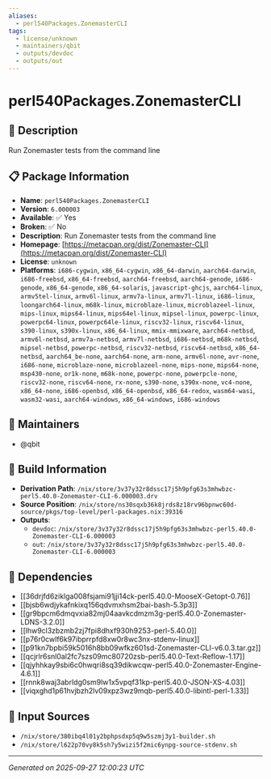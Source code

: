 ```yaml
---
aliases:
  - perl540Packages.ZonemasterCLI
tags:
  - license/unknown
  - maintainers/qbit
  - outputs/devdoc
  - outputs/out
---
```


# perl540Packages.ZonemasterCLI

## 📝 Description

Run Zonemaster tests from the command line

## 📋 Package Information

- **Name**: `perl540Packages.ZonemasterCLI`
- **Version**: `6.000003`
- **Available**: ✅ Yes
- **Broken**: ✅ No
- **Description**: Run Zonemaster tests from the command line
- **Homepage**: [https://metacpan.org/dist/Zonemaster-CLI](https://metacpan.org/dist/Zonemaster-CLI)
- **License**: `unknown`
- **Platforms**: `i686-cygwin`, `x86_64-cygwin`, `x86_64-darwin`, `aarch64-darwin`, `i686-freebsd`, `x86_64-freebsd`, `aarch64-freebsd`, `aarch64-genode`, `i686-genode`, `x86_64-genode`, `x86_64-solaris`, `javascript-ghcjs`, `aarch64-linux`, `armv5tel-linux`, `armv6l-linux`, `armv7a-linux`, `armv7l-linux`, `i686-linux`, `loongarch64-linux`, `m68k-linux`, `microblaze-linux`, `microblazeel-linux`, `mips-linux`, `mips64-linux`, `mips64el-linux`, `mipsel-linux`, `powerpc-linux`, `powerpc64-linux`, `powerpc64le-linux`, `riscv32-linux`, `riscv64-linux`, `s390-linux`, `s390x-linux`, `x86_64-linux`, `mmix-mmixware`, `aarch64-netbsd`, `armv6l-netbsd`, `armv7a-netbsd`, `armv7l-netbsd`, `i686-netbsd`, `m68k-netbsd`, `mipsel-netbsd`, `powerpc-netbsd`, `riscv32-netbsd`, `riscv64-netbsd`, `x86_64-netbsd`, `aarch64_be-none`, `aarch64-none`, `arm-none`, `armv6l-none`, `avr-none`, `i686-none`, `microblaze-none`, `microblazeel-none`, `mips-none`, `mips64-none`, `msp430-none`, `or1k-none`, `m68k-none`, `powerpc-none`, `powerpcle-none`, `riscv32-none`, `riscv64-none`, `rx-none`, `s390-none`, `s390x-none`, `vc4-none`, `x86_64-none`, `i686-openbsd`, `x86_64-openbsd`, `x86_64-redox`, `wasm64-wasi`, `wasm32-wasi`, `aarch64-windows`, `x86_64-windows`, `i686-windows`
## 👥 Maintainers

- @qbit


## 🔧 Build Information

- **Derivation Path**: `/nix/store/3v37y32r8dssc17j5h9pfg63s3mhwbzc-perl5.40.0-Zonemaster-CLI-6.000003.drv`
- **Source Position**: `/nix/store/ns30sqxb36k8jrds8z18rv96bpnwc60d-source/pkgs/top-level/perl-packages.nix:39316`
- **Outputs**:
  - `devdoc`:  `/nix/store/3v37y32r8dssc17j5h9pfg63s3mhwbzc-perl5.40.0-Zonemaster-CLI-6.000003`
  - `out`:  `/nix/store/3v37y32r8dssc17j5h9pfg63s3mhwbzc-perl5.40.0-Zonemaster-CLI-6.000003`

## 🔗 Dependencies

- [[36drjfd6ziklga008fsjami91jji14ck-perl5.40.0-MooseX-Getopt-0.76]]
- [[bjsb6wdjykafnkixq156qdvmxhsm2bai-bash-5.3p3]]
- [[gr9bpcm6dmqvxia82mj04aavkcdmzm3g-perl5.40.0-Zonemaster-LDNS-3.2.0]]
- [[lhw9cl3zbzmb2zj7fpi8dhxf930h9253-perl-5.40.0]]
- [[p76r0cwlf6k97ibprrpfd8xw0r8wc3nx-stdenv-linux]]
- [[p91kn7bpbi59k5016h8bb09wfkz601sd-Zonemaster-CLI-v6.0.3.tar.gz]]
- [[qcjrlr6snl0al2fc7szs09mc80720zsb-perl5.40.0-Text-Reflow-1.17]]
- [[qjyhhkay9sbi6c0hwqri8sq39dikwcqw-perl5.40.0-Zonemaster-Engine-4.6.1]]
- [[rnnk8waj3abrldg0sm9lw1x5vpqf31kp-perl5.40.0-JSON-XS-4.03]]
- [[viqxghd1p61hvjbzh2lv09xpz3wz9mqb-perl5.40.0-libintl-perl-1.33]]

## 📁 Input Sources

- `/nix/store/380ibq4l01y2bphpsdxp5q9w5szmj3y1-builder.sh`
- `/nix/store/l622p70vy8k5sh7y5wizi5f2mic6ynpg-source-stdenv.sh`

---
*Generated on 2025-09-27 12:00:23 UTC*
